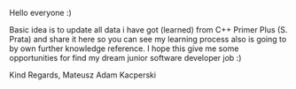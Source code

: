
Hello everyone :)

Basic idea is to update all data i have got (learned) from C++ Primer Plus (S. Prata) and share it here so you can see my learning process 
also is going to by own further knowledge reference.
I hope this give me some opportunities for find my dream junior software developer job :)

Kind Regards,
Mateusz Adam Kacperski
